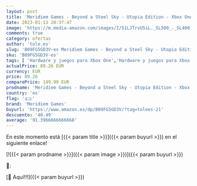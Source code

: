 ```yaml
---
layout: post
title: 'Meridiem Games - Beyond a Steel Sky - Utopia Edition - Xbox One'
date: 2023-01-13 20:37:47
image: 'https://m.media-amazon.com/images/I/51LJTrvU5iL._SL500_._SL400_.jpg'
comments: true
category: ofertas
author: 'tole.es'
slug: 'B09FG5GD3V-es Meridiem Games - Beyond a Steel Sky - Utopia Edition -...'
sku: 'B09FG5GD3V-es'
tags: [ 'Hardware y juegos para Xbox One','Hardware y juegos para Xbox Series X y S','Juegos para Xbox One','Videojuegos','meridiem games','xbox','🇪🇸', ]
actualPrice: 89.26 EUR
currency: EUR
price: 89.26
comparePrice: 149.99 EUR
prodname: 'Meridiem Games - Beyond a Steel Sky - Utopia Edition - Xbox One'
country: 'es'
flag: '🇪🇸'
brand: 'Meridiem Games'
buyurl: 'https://www.amazon.es/dp/B09FG5GD3V/?tag=tolees-21'
descuento: '40.49'
average: '91.3966666666668'
---
```


En este momento está [{{< param title >}}]({{< param buyurl >}}) en el siguiente enlace!

[![{{< param prodname >}}]({{< param image >}})]({{< param buyurl >}})

🔎:


[🛒 Aquí!!!]({{< param buyurl >}})
